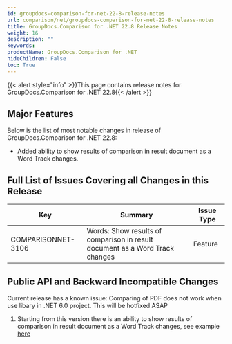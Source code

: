 ```yaml
---
id: groupdocs-comparison-for-net-22-8-release-notes
url: comparison/net/groupdocs-comparison-for-net-22-8-release-notes
title: GroupDocs.Comparison for .NET 22.8 Release Notes
weight: 16
description: ""
keywords:
productName: GroupDocs.Comparison for .NET
hideChildren: False
toc: True
---
```


{{< alert style="info" >}}This page contains release notes for GroupDocs.Comparison for .NET 22.8{{< /alert >}}

## Major Features

Below is the list of most notable changes in release of GroupDocs.Comparison for .NET 22.8:

- Added ability to show results of comparison in result document as a Word Track changes.

## Full List of Issues Covering all Changes in this Release

| Key                | Summary                                                                      | Issue Type |
| ------------------ | ---------------------------------------------------------------------------- | ---------- |
| COMPARISONNET-3106 | Words: Show results of comparison in result document as a Word Track changes | Feature    |

## Public API and Backward Incompatible Changes

Current release has a known issue: Comparing of PDF does not work when use libary in .NET 6.0 project. This will be hotfixed ASAP

1. Starting from this version there is an ability to show results of comparison in result document as a Word Track changes, see example [here](https://docs.groupdocs.com/comparison/net/word-track-changes/)
